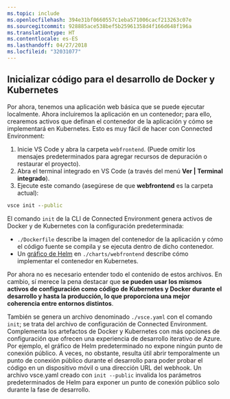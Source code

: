 ```yaml
---
ms.topic: include
ms.openlocfilehash: 394e31bf0660557c1eba571006cacf213263c07e
ms.sourcegitcommit: 928885ace538bef5b25961358d4f166d648f196a
ms.translationtype: HT
ms.contentlocale: es-ES
ms.lasthandoff: 04/27/2018
ms.locfileid: "32031077"
---
```

## <a name="initialize-code-for-docker-and-kubernetes-development"></a>Inicializar código para el desarrollo de Docker y Kubernetes
Por ahora, tenemos una aplicación web básica que se puede ejecutar localmente. Ahora incluiremos la aplicación en un contenedor; para ello, crearemos activos que definan el contenedor de la aplicación y cómo se implementará en Kubernetes. Esto es muy fácil de hacer con Connected Environment: 

1. Inicie VS Code y abra la carpeta `webfrontend`. (Puede omitir los mensajes predeterminados para agregar recursos de depuración o restaurar el proyecto).
1. Abra el terminal integrado en VS Code (a través del menú **Ver | Terminal integrado**).
1. Ejecute este comando (asegúrese de que **webfrontend** es la carpeta actual):

```cmd
vsce init --public
```

El comando ```init``` de la CLI de Connected Environment genera activos de Docker y de Kubernetes con la configuración predeterminada:
* `./Dockerfile` describe la imagen del contenedor de la aplicación y cómo el código fuente se compila y se ejecuta dentro de dicho contenedor.
* Un [gráfico de Helm](https://docs.helm.sh) en `./charts/webfrontend` describe cómo implementar el contenedor en Kubernetes.

Por ahora no es necesario entender todo el contenido de estos archivos. En cambio, sí merece la pena destacar que **se pueden usar los mismos activos de configuración como código de Kubernetes y Docker durante el desarrollo y hasta la producción, lo que proporciona una mejor coherencia entre entornos distintos**.
 
También se genera un archivo denominado `./vsce.yaml` con el comando `init`; se trata del archivo de configuración de Connected Environment. Complementa los artefactos de Docker y Kubernetes con más opciones de configuración que ofrecen una experiencia de desarrollo iterativo de Azure. Por ejemplo, el gráfico de Helm predeterminado no expone ningún punto de conexión público. A veces, no obstante, resulta útil abrir temporalmente un punto de conexión público durante el desarrollo para poder probar el código en un dispositivo móvil o una dirección URL del webhook. Un archivo vsce.yaml creado con `init --public` invalida los parámetros predeterminados de Helm para exponer un punto de conexión público solo durante la fase de desarrollo.
